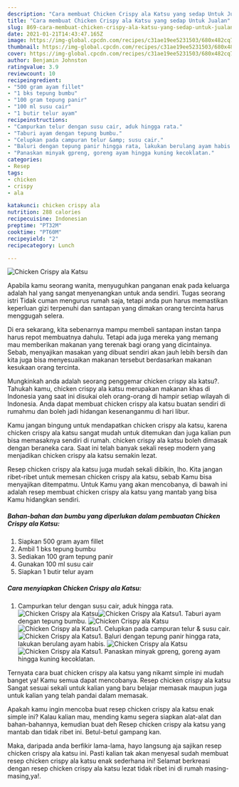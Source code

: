 ```yaml
---
description: "Cara membuat Chicken Crispy ala Katsu yang sedap Untuk Jualan"
title: "Cara membuat Chicken Crispy ala Katsu yang sedap Untuk Jualan"
slug: 869-cara-membuat-chicken-crispy-ala-katsu-yang-sedap-untuk-jualan
date: 2021-01-21T14:43:47.165Z
image: https://img-global.cpcdn.com/recipes/c31ae19ee5231503/680x482cq70/chicken-crispy-ala-katsu-foto-resep-utama.jpg
thumbnail: https://img-global.cpcdn.com/recipes/c31ae19ee5231503/680x482cq70/chicken-crispy-ala-katsu-foto-resep-utama.jpg
cover: https://img-global.cpcdn.com/recipes/c31ae19ee5231503/680x482cq70/chicken-crispy-ala-katsu-foto-resep-utama.jpg
author: Benjamin Johnston
ratingvalue: 3.9
reviewcount: 10
recipeingredient:
- "500 gram ayam fillet"
- "1 bks tepung bumbu"
- "100 gram tepung panir"
- "100 ml susu cair"
- "1 butir telur ayam"
recipeinstructions:
- "Campurkan telur dengan susu cair, aduk hingga rata."
- "Taburi ayam dengan tepung bumbu."
- "Celupkan pada campuran telur &amp; susu cair."
- "Baluri dengan tepung panir hingga rata, lakukan berulang ayam habis."
- "Panaskan minyak gpreng, goreng ayam hingga kuning kecoklatan."
categories:
- Resep
tags:
- chicken
- crispy
- ala

katakunci: chicken crispy ala 
nutrition: 288 calories
recipecuisine: Indonesian
preptime: "PT32M"
cooktime: "PT60M"
recipeyield: "2"
recipecategory: Lunch

---
```



![Chicken Crispy ala Katsu](https://img-global.cpcdn.com/recipes/c31ae19ee5231503/680x482cq70/chicken-crispy-ala-katsu-foto-resep-utama.jpg)

Apabila kamu seorang wanita, menyuguhkan panganan enak pada keluarga adalah hal yang sangat menyenangkan untuk anda sendiri. Tugas seorang istri Tidak cuman mengurus rumah saja, tetapi anda pun harus memastikan keperluan gizi terpenuhi dan santapan yang dimakan orang tercinta harus menggugah selera.

Di era  sekarang, kita sebenarnya mampu membeli santapan instan tanpa harus repot membuatnya dahulu. Tetapi ada juga mereka yang memang mau memberikan makanan yang terenak bagi orang yang dicintainya. Sebab, menyajikan masakan yang dibuat sendiri akan jauh lebih bersih dan kita juga bisa menyesuaikan makanan tersebut berdasarkan makanan kesukaan orang tercinta. 



Mungkinkah anda adalah seorang penggemar chicken crispy ala katsu?. Tahukah kamu, chicken crispy ala katsu merupakan makanan khas di Indonesia yang saat ini disukai oleh orang-orang di hampir setiap wilayah di Indonesia. Anda dapat membuat chicken crispy ala katsu buatan sendiri di rumahmu dan boleh jadi hidangan kesenanganmu di hari libur.

Kamu jangan bingung untuk mendapatkan chicken crispy ala katsu, karena chicken crispy ala katsu sangat mudah untuk ditemukan dan juga kalian pun bisa memasaknya sendiri di rumah. chicken crispy ala katsu boleh dimasak dengan beraneka cara. Saat ini telah banyak sekali resep modern yang menjadikan chicken crispy ala katsu semakin lezat.

Resep chicken crispy ala katsu juga mudah sekali dibikin, lho. Kita jangan ribet-ribet untuk memesan chicken crispy ala katsu, sebab Kamu bisa menyajikan ditempatmu. Untuk Kamu yang akan mencobanya, di bawah ini adalah resep membuat chicken crispy ala katsu yang mantab yang bisa Kamu hidangkan sendiri.

<!--inarticleads1-->

##### Bahan-bahan dan bumbu yang diperlukan dalam pembuatan Chicken Crispy ala Katsu:

1. Siapkan 500 gram ayam fillet
1. Ambil 1 bks tepung bumbu
1. Sediakan 100 gram tepung panir
1. Gunakan 100 ml susu cair
1. Siapkan 1 butir telur ayam




<!--inarticleads2-->

##### Cara menyiapkan Chicken Crispy ala Katsu:

1. Campurkan telur dengan susu cair, aduk hingga rata.
<img src="https://img-global.cpcdn.com/steps/afc534e1357fd1d1/160x128cq70/chicken-crispy-ala-katsu-langkah-memasak-1-foto.jpg" alt="Chicken Crispy ala Katsu"><img src="https://img-global.cpcdn.com/steps/5e66301e2d0c3f81/160x128cq70/chicken-crispy-ala-katsu-langkah-memasak-1-foto.jpg" alt="Chicken Crispy ala Katsu">1. Taburi ayam dengan tepung bumbu.
<img src="https://img-global.cpcdn.com/steps/716106f26b9fc8eb/160x128cq70/chicken-crispy-ala-katsu-langkah-memasak-2-foto.jpg" alt="Chicken Crispy ala Katsu"><img src="https://img-global.cpcdn.com/steps/0865e6bf58793764/160x128cq70/chicken-crispy-ala-katsu-langkah-memasak-2-foto.jpg" alt="Chicken Crispy ala Katsu">1. Celupkan pada campuran telur &amp; susu cair.
<img src="https://img-global.cpcdn.com/steps/af74e1813ab50430/160x128cq70/chicken-crispy-ala-katsu-langkah-memasak-3-foto.jpg" alt="Chicken Crispy ala Katsu">1. Baluri dengan tepung panir hingga rata, lakukan berulang ayam habis.
<img src="https://img-global.cpcdn.com/steps/efd7a11026c47286/160x128cq70/chicken-crispy-ala-katsu-langkah-memasak-4-foto.jpg" alt="Chicken Crispy ala Katsu"><img src="https://img-global.cpcdn.com/steps/cd5319b6cd332b57/160x128cq70/chicken-crispy-ala-katsu-langkah-memasak-4-foto.jpg" alt="Chicken Crispy ala Katsu">1. Panaskan minyak gpreng, goreng ayam hingga kuning kecoklatan.




Ternyata cara buat chicken crispy ala katsu yang nikamt simple ini mudah banget ya! Kamu semua dapat mencobanya. Resep chicken crispy ala katsu Sangat sesuai sekali untuk kalian yang baru belajar memasak maupun juga untuk kalian yang telah pandai dalam memasak.

Apakah kamu ingin mencoba buat resep chicken crispy ala katsu enak simple ini? Kalau kalian mau, mending kamu segera siapkan alat-alat dan bahan-bahannya, kemudian buat deh Resep chicken crispy ala katsu yang mantab dan tidak ribet ini. Betul-betul gampang kan. 

Maka, daripada anda berfikir lama-lama, hayo langsung aja sajikan resep chicken crispy ala katsu ini. Pasti kalian tak akan menyesal sudah membuat resep chicken crispy ala katsu enak sederhana ini! Selamat berkreasi dengan resep chicken crispy ala katsu lezat tidak ribet ini di rumah masing-masing,ya!.

